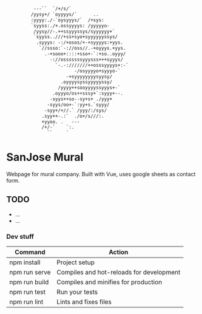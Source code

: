 ```txt
          ---``  `/+/s/`
         /yysy+/ `oyyyys/`      ..
         :yyyy:./-`oysyyys/`  /+sys:
         `syyss:./+.ossyyyys: /yyyyyo-
          /yysy//-.++ssyyyssys/syyyyyy+`
          `syyss..///+ss+syo+syyyyyyssys/
           .syyys: -:/+osos/+-+syyyys:+yys.
            `//ssso:`-://oss//.-+oyyys.+yys.
              .-+sooo+::::+sso+-`:+so..oyyy/
                -://osssssssyyysss+++syyys/
                  `-.-:///////++osssyyyys+:-`
                         -/osyyyyo+syyyo-`
                      -+syyyyyyyysyysy/
                    .oyyyysyssyyyyyssy/
                   /yyyy++sooyyyyssyyys+-`
                 .oyyyo/os++sssy+`:syyy+--.
                -syys++so--sy+s+ ./yyy+
               -syys/oo+-`:yy+s.`syyy/
              -syy+/+//.` /yyy/:/sys/
             .syy++-.:`  ./o+/s///:.
             +yyoo. .   ---
             /+/-`    `:.
               ``     `
```

# SanJose Mural

Webpage for mural company. Built with Vue, uses google sheets as contact form.

## TODO

- ...
- ...

### Dev stuff

| Command | Action |
| ------ | ------ |
| npm install | Project setup |
| npm run serve | Compiles and hot-reloads for development|
| npm run build | Compiles and minifies for production |
| npm run test | Run your tests |
| npm run lint | Lints and fixes files |
